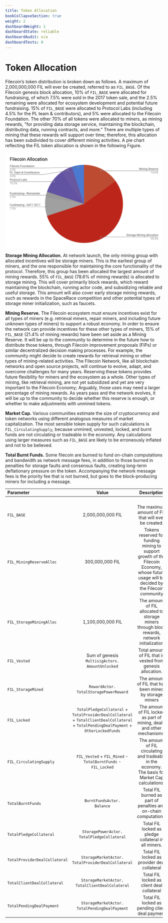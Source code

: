 ```yaml
---
title: Token Allocation
bookCollapseSection: true
weight: 2
dashboardWeight: 1
dashboardState: reliable
dashboardAudit: n/a
dashboardTests: 0
---
```


# Token Allocation

Filecoinʼs token distribution is broken down as follows. A maximum of 2,000,000,000 FIL will ever be created, referred to as `FIL_BASE`. Of the Filecoin genesis block allocation, 10% of `FIL_BASE` were allocated for fundraising, of which 7.5% were sold in the 2017 token sale, and the 2.5% remaining were allocated for ecosystem development and potential future fundraising. 15% of `FIL_BASE` were allocated to Protocol Labs (including 4.5% for the PL team & contributors), and 5% were allocated to the Filecoin Foundation. The other 70% of all tokens were allocated to miners, as mining rewards, "for providing data storage service, maintaining the blockchain, distributing data, running contracts, and more." There are multiple types of mining that these rewards will support over time; therefore, this allocation has been subdivided to cover different mining activities. A pie chart reflecting the FIL token allocation is shown in the following Figure.

![Filecoin Token Allocation](filtokenallocation.png)

**Storage Mining Allocation.** At network launch, the only mining group with allocated incentives will be storage miners. This is the earliest group of miners, and the one responsible for maintaining the core functionality of the protocol. Therefore, this group has been allocated the largest amount of mining rewards. 55% of `FIL_BASE` (78.6% of mining rewards) is allocated to storage mining. This will cover primarily block rewards, which reward maintaining the blockchain, running actor code, and subsidizing reliable and useful storage. This amount will also cover early storage mining rewards, such as rewards in the SpaceRace competition and other potential types of storage miner initialization, such as faucets.

**Mining Reserve.** The Filecoin ecosystem must ensure incentives exist for all types of miners (e.g. retrieval miners, repair miners, and including future unknown types of miners) to support a robust economy. In order to ensure the network can provide incentives for these other types of miners, 15% of `FIL_BASE` (21.4% of mining rewards) have been set aside as a Mining Reserve. It will be up to the community to determine in the future how to distribute those tokens, through Filecoin improvement proposals (FIPs) or similar decentralized decision making processes. For example, the community might decide to create rewards for retrieval mining or other types of mining-related activities. The Filecoin Network, like all blockchain networks and open source projects, will continue to evolve, adapt, and overcome challenges for many years. Reserving these tokens provides future flexibility for miners and the ecosystem as a whole. Other types of mining, like retrieval mining, are not yet subsidized and yet are very important to the Filecoin Economy; Arguably, those uses may need a larger percentage of mining rewards. As years pass and the network evolves, it will be up to the community to decide whether this reserve is enough, or whether to make adjustments with unmined tokens.

**Market Cap.** Various communities estimate the size of cryptocurrency and token networks using different analogous measures of market capitalization. The most sensible token supply for such calculations is `FIL_CirculatingSupply`, because unmined, unvested, locked, and burnt funds are not circulating or tradeable in the economy. Any calculations using larger measures such as `FIL_BASE` are likely to be erroneously inflated and not to be believed.

**Total Burnt Funds.** Some filecoin are burned to fund on-chain computations and bandwidth as network message fees, in addition to those burned in penalties for storage faults and consensus faults, creating long-term deflationary pressure on the token. Accompanying the network message fees is the priority fee that is not burned, but goes to the block-producing miners for including a message.

| **Parameter**                 |                                                               **Value**                                                                |                                                              **Description**                                                               |
| :---------------------------- | :------------------------------------------------------------------------------------------------------------------------------------: | :----------------------------------------------------------------------------------------------------------------------------------------: |
| <img width=200/>              |                                                            <img width=100/>                                                            |                                                              <img width=100/>                                                              |
| `FIL_BASE`                    |                                                           2,000,000,000 FIL                                                            |                                            The maximum amount of FIL that will ever be created.                                            |
| `FIL_MiningReserveAlloc`      |                                                            300,000,000 FIL                                                             | Tokens reserved for funding mining to support growth of the Filecoin Economy, whose future usage will be decided by the Filecoin community |
| `FIL_StorageMiningAlloc`      |                                                           1,100,000,000 FIL                                                            |                        The amount of FIL allocated to storage miners through block rewards, network initialization                         |
| `FIL_Vested`                  |                                          Sum of genesis `MultisigActors.`<br>`AmountUnlocked`                                          |                                        Total amount of FIL that is vested from genesis allocation.                                         |
| `FIL_StorageMined`            |                                              `RewardActor.`<br>`TotalStoragePowerReward`                                               |                                          The amount of FIL that has been mined by storage miners                                           |
| `FIL_Locked`                  | `TotalPledgeCollateral` + `TotalProviderDealCollateral` + `TotalClientDealCollateral` + `TotalPendingDealPayment` + `OtherLockedFunds` |                                  The amount of FIL locked as part of mining, deals, and other mechanisms.                                  |
| `FIL_CirculatingSupply`       |                                     `FIL_Vested` + `FIL_Mined` - `TotalBurntFunds` - `FIL_Locked`                                      |                     The amount of FIL circulating and tradeable in the economy. The basis for Market Cap calculations.                     |
| `TotalBurntFunds`             |                                                    `BurntFundsActor.`<br>`Balance`                                                     |                                      Total FIL burned as part of penalties and on-chain computations.                                      |
| `TotalPledgeCollateral`       |                                            `StoragePowerActor.`<br>`TotalPledgeCollateral`                                             |                                            Total FIL locked as pledge collateral in all miners.                                            |
| `TotalProviderDealCollateral` |                                         `StorageMarketActor.`<br>`TotalProviderDealCollateral`                                         |                                                Total FIL locked as provider deal collateral                                                |
| `TotalClientDealCollateral`   |                                          `StorageMarketActor.`<br>`TotalClientDealColateral`                                           |                                                 Total FIL locked as client deal collateral                                                 |
| `TotalPendingDealPayment`     |                                           `StorageMarketActor.`<br>`TotalPendingDealPayment`                                           |                                              Total FIL locked as pending client deal payment                                               |
